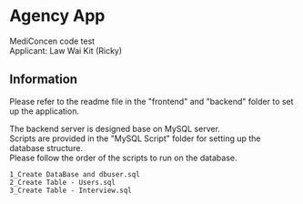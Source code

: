 # Agency App 
MediConcen code test \
Applicant: Law Wai Kit (Ricky) 


## Information
Please refer to the readme file in the "frontend" and "backend" folder to set up the application.

The backend server is designed base on MySQL server.\
Scripts are provided in the "MySQL Script" folder for setting up the database structure.\
Please follow the order of the scripts to run on the database.
```
1_Create DataBase and dbuser.sql
2_Create Table - Users.sql
3_Create Table - Interview.sql
```